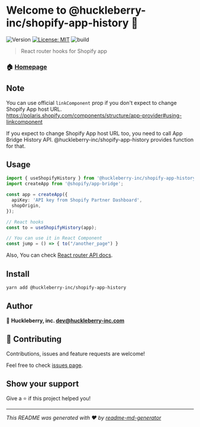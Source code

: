 # Welcome to @huckleberry-inc/shopify-app-history 👋
![Version](https://img.shields.io/badge/version-0.0.3-blue.svg?cacheSeconds=2592000)
[![License: MIT](https://img.shields.io/badge/License-MIT-yellow.svg)](#)
![build](https://github.com/huckleberry-inc/shopify-app-history/workflows/build/badge.svg)

> React router hooks for Shopify app

### 🏠 [Homepage](https://github.com/huckleberry-inc/shopify-app-history)

## Note

You can use official `linkComponent` prop if you don't expect to change Shopify App host URL.
https://polaris.shopify.com/components/structure/app-provider#using-linkcomponent

If you expect to change Shopify App host URL too, you need to call App Bridge History API.
@huckleberry-inc/shopify-app-history provides function for that.

## Usage

```ts
import { useShopifyHistory } from '@huckleberry-inc/shopify-app-history';
import createApp from '@shopify/app-bridge';

const app = createApp({
  apiKey: 'API key from Shopify Partner Dashboard',
  shopOrigin,
});

// React hooks
const to = useShopifyHistory(app);

// You can use it in React Component
const jump = () => { to("/another_page") }
```

Also, You can check [React router API docs](https://reacttraining.com/react-router/web/guides/quick-start).

## Install

```sh
yarn add @huckleberry-inc/shopify-app-history
```

## Author

👤 **Huckleberry, inc. <dev@huckleberry-inc.com>**


## 🤝 Contributing

Contributions, issues and feature requests are welcome!

Feel free to check [issues page](https://github.com/huckleberry-inc/shopify-app-history/issues). 

## Show your support

Give a ⭐️ if this project helped you!


***
_This README was generated with ❤️ by [readme-md-generator](https://github.com/kefranabg/readme-md-generator)_